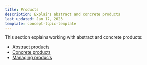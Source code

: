 ```yaml
---
title: Products
description: Explains abstract and concrete products
last_updated: Jan 17, 2023
template: concept-topic-template
---
```

This section explains working with abstract and concrete products: 
* [Abstract products](/docs/marketplace/user/back-office-user-guides/202212.0/catalog/products/abstract-products/abstract-products.html)
* [Concrete products](/docs/marketplace/user/back-office-user-guides/202212.0/catalog/products/concrete-products/creating-product-variants.html)
* [Managing products](/docs/marketplace/user/back-office-user-guides/202212.0/catalog/products/managing-products.html)
